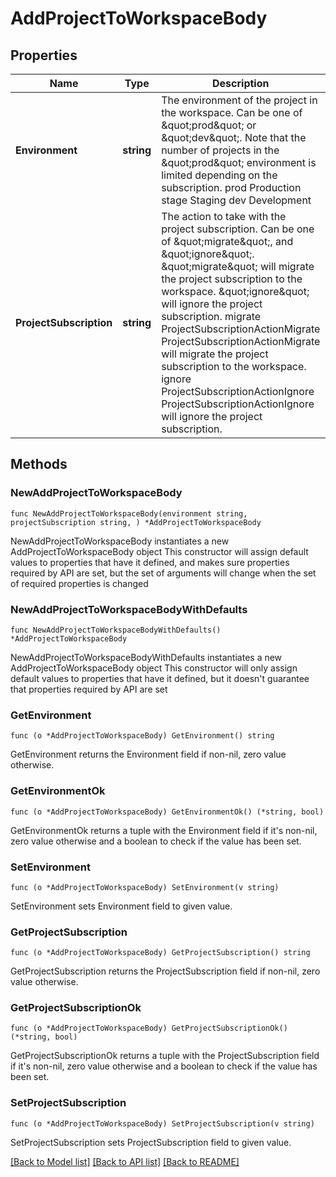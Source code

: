 # AddProjectToWorkspaceBody

## Properties

Name | Type | Description | Notes
------------ | ------------- | ------------- | -------------
**Environment** | **string** | The environment of the project in the workspace. Can be one of \&quot;prod\&quot; or \&quot;dev\&quot;. Note that the number of projects in the \&quot;prod\&quot; environment is limited depending on the subscription. prod Production stage Staging dev Development | 
**ProjectSubscription** | **string** | The action to take with the project subscription. Can be one of \&quot;migrate\&quot;, and \&quot;ignore\&quot;. \&quot;migrate\&quot; will migrate the project subscription to the workspace. \&quot;ignore\&quot; will ignore the project subscription. migrate ProjectSubscriptionActionMigrate  ProjectSubscriptionActionMigrate will migrate the project subscription to the  workspace. ignore ProjectSubscriptionActionIgnore  ProjectSubscriptionActionIgnore will ignore the project subscription. | 

## Methods

### NewAddProjectToWorkspaceBody

`func NewAddProjectToWorkspaceBody(environment string, projectSubscription string, ) *AddProjectToWorkspaceBody`

NewAddProjectToWorkspaceBody instantiates a new AddProjectToWorkspaceBody object
This constructor will assign default values to properties that have it defined,
and makes sure properties required by API are set, but the set of arguments
will change when the set of required properties is changed

### NewAddProjectToWorkspaceBodyWithDefaults

`func NewAddProjectToWorkspaceBodyWithDefaults() *AddProjectToWorkspaceBody`

NewAddProjectToWorkspaceBodyWithDefaults instantiates a new AddProjectToWorkspaceBody object
This constructor will only assign default values to properties that have it defined,
but it doesn't guarantee that properties required by API are set

### GetEnvironment

`func (o *AddProjectToWorkspaceBody) GetEnvironment() string`

GetEnvironment returns the Environment field if non-nil, zero value otherwise.

### GetEnvironmentOk

`func (o *AddProjectToWorkspaceBody) GetEnvironmentOk() (*string, bool)`

GetEnvironmentOk returns a tuple with the Environment field if it's non-nil, zero value otherwise
and a boolean to check if the value has been set.

### SetEnvironment

`func (o *AddProjectToWorkspaceBody) SetEnvironment(v string)`

SetEnvironment sets Environment field to given value.


### GetProjectSubscription

`func (o *AddProjectToWorkspaceBody) GetProjectSubscription() string`

GetProjectSubscription returns the ProjectSubscription field if non-nil, zero value otherwise.

### GetProjectSubscriptionOk

`func (o *AddProjectToWorkspaceBody) GetProjectSubscriptionOk() (*string, bool)`

GetProjectSubscriptionOk returns a tuple with the ProjectSubscription field if it's non-nil, zero value otherwise
and a boolean to check if the value has been set.

### SetProjectSubscription

`func (o *AddProjectToWorkspaceBody) SetProjectSubscription(v string)`

SetProjectSubscription sets ProjectSubscription field to given value.



[[Back to Model list]](../README.md#documentation-for-models) [[Back to API list]](../README.md#documentation-for-api-endpoints) [[Back to README]](../README.md)


